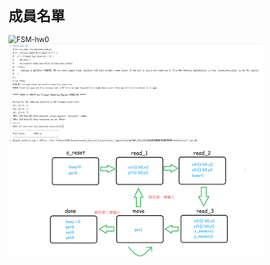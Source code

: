 <h1>成員名單</h1>

<img src="https://i.ibb.co/4pHkmpV/move-hw0.png" alt="FSM-hw0">

<img src="https://github.com/sanwich27/2019_FPGA_Design_Group4/blob/master/hw00/simulation%20messages/messages.JPG?raw=true" alt="FSM-hw0">

<img src="https://github.com/sanwich27/2019_FPGA_Design_Group4/blob/master/hw00/FSM/FSM_hw0.png?raw=true" alt="FSM-hw0">
